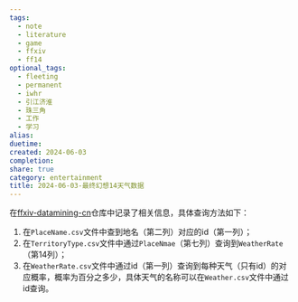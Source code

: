 ```yaml
---
tags:
  - note
  - literature
  - game
  - ffxiv
  - ff14
optional_tags:
  - fleeting
  - permanent
  - iwhr
  - 引江济淮
  - 珠三角
  - 工作
  - 学习
alias: 
duetime: 
created: 2024-06-03
completion: 
share: true
category: entertainment
title: 2024-06-03-最终幻想14天气数据
---
```


在[ffxiv-datamining-cn](https://github.com/thewakingsands/ffxiv-datamining-cn/tree/dc45aacd68d2a2f7168078d020b40df13886279a)仓库中记录了相关信息，具体查询方法如下：

1. 在`PlaceName.csv`文件中查到地名（第二列）对应的id（第一列）；
2. 在`TerritoryType.csv`文件中通过`PlaceNmae`（第七列）查询到`WeatherRate`（第14列）；
3. 在`WeatherRate.csv`文件中通过id（第一列）查询到每种天气（只有id）的对应概率，概率为百分之多少，具体天气的名称可以在`Weather.csv`文件中通过id查询。
